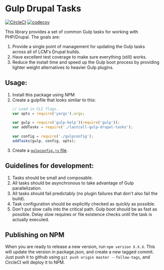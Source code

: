 Gulp Drupal Tasks
=================

[![CircleCI](https://circleci.com/gh/LastCallMedia/gulp-drupal-tasks.svg?style=svg)](https://circleci.com/gh/LastCallMedia/gulp-drupal-tasks) 
[![codecov](https://codecov.io/gh/LastCallMedia/gulp-drupal-tasks/branch/master/graph/badge.svg)](https://codecov.io/gh/LastCallMedia/gulp-drupal-tasks)

This library provides a set of common Gulp tasks for working with PHP/Drupal. The goals are:

1. Provide a single point of management for updating the Gulp tasks across all of LCM's Drupal builds.
2. Have excellent test coverage to make sure everything (still) works.
3. Reduce the install time and speed up the Gulp boot process by providing lighter weight alternatives to heavier Gulp plugins.

Usage:
------
1. Install this package using NPM
2. Create a gulpfile that looks similar to this:
    ```javascript
    // Load in CLI flags.
    var opts = require('yargs').argv;
  
    var gulp = require('gulp-help')(require('gulp'));
    var addTasks = require('./lastcall-gulp-drupal-tasks');
  
    var config = require('./gulpconfig');
    addTasks(gulp, config, opts);
    ```
3.  Create a [`gulpconfig.js` file](docs/config-reference.js).

Guidelines for development:
--------------------------
1. Tasks should be small and composable.
2. All tasks should be asynchronous to take advantage of Gulp parallelization.
3. All tasks should fail predictably (no plugin failures that don't also fail the build).
4. Task configuration should be explicitly checked as quickly as possible.
5. Don't put slow calls into the critical path.  Gulp boot should be as fast as possible.  Delay slow requires or file existence checks until the task is actually executed.

Publishing on NPM
-----------------
When you are ready to release a new version, run `npm version X.X.X`.  This will update the version in package.json, and create a new tagged commit.  Just push it to github using `git push origin master --follow-tags`, and CircleCI will deploy it to NPM.
